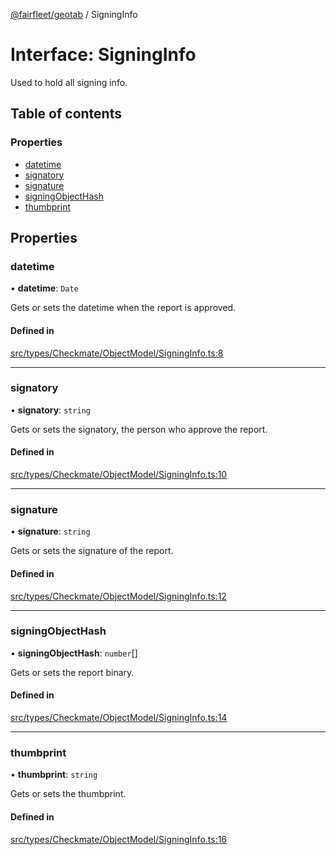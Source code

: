 [@fairfleet/geotab](../README.md) / SigningInfo

# Interface: SigningInfo

Used to hold all signing info.

## Table of contents

### Properties

- [datetime](SigningInfo.md#datetime)
- [signatory](SigningInfo.md#signatory)
- [signature](SigningInfo.md#signature)
- [signingObjectHash](SigningInfo.md#signingobjecthash)
- [thumbprint](SigningInfo.md#thumbprint)

## Properties

### datetime

• **datetime**: `Date`

Gets or sets the datetime when the report is approved.

#### Defined in

[src/types/Checkmate/ObjectModel/SigningInfo.ts:8](https://github.com/fairfleet/geotab/blob/b682f10/src/types/Checkmate/ObjectModel/SigningInfo.ts#L8)

___

### signatory

• **signatory**: `string`

Gets or sets the signatory, the person who approve the report.

#### Defined in

[src/types/Checkmate/ObjectModel/SigningInfo.ts:10](https://github.com/fairfleet/geotab/blob/b682f10/src/types/Checkmate/ObjectModel/SigningInfo.ts#L10)

___

### signature

• **signature**: `string`

Gets or sets the signature of the report.

#### Defined in

[src/types/Checkmate/ObjectModel/SigningInfo.ts:12](https://github.com/fairfleet/geotab/blob/b682f10/src/types/Checkmate/ObjectModel/SigningInfo.ts#L12)

___

### signingObjectHash

• **signingObjectHash**: `number`[]

Gets or sets the report binary.

#### Defined in

[src/types/Checkmate/ObjectModel/SigningInfo.ts:14](https://github.com/fairfleet/geotab/blob/b682f10/src/types/Checkmate/ObjectModel/SigningInfo.ts#L14)

___

### thumbprint

• **thumbprint**: `string`

Gets or sets the thumbprint.

#### Defined in

[src/types/Checkmate/ObjectModel/SigningInfo.ts:16](https://github.com/fairfleet/geotab/blob/b682f10/src/types/Checkmate/ObjectModel/SigningInfo.ts#L16)
